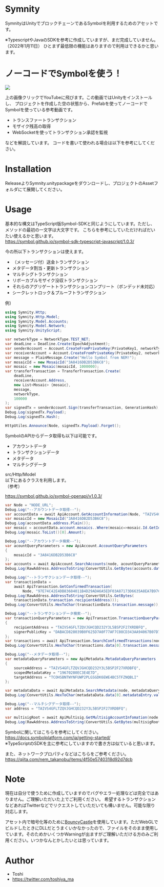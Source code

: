# Symnity
SymnityはUnityでブロックチェーンであるSymbolを利用するためのアセットです。

※TypescriptやJavaのSDKを参考に作成していますが、まだ完成していません。（2022年1月11日）
ひとまず最低限の機能はありますので利用はできるかと思います。

# ノーコードでSymbolを使う！
[![](https://img.youtube.com/vi/hcj6HXw9-OQ/0.jpg)](https://www.youtube.com/watch?v=hcj6HXw9-OQ)

上の画像クリックでYouTubeに飛びます。この動画ではUnityをインストールし、
プロジェクトを作成した空の状態から、Prefabを使ってノーコードでSymbolを使っている参考動画です。

* トランスファートランザクション
* モザイク残高の取得
* WebSocketを使ってトランザクション承認を監視

などを解説しています。
コードを書いて使われる場合は以下を参考にしてください。

# Installation
ReleaseよりSymnity.unitypackageをダウンロードし、プロジェクトのAssetフォルダにて展開してください。

# Usage
基本的な構文はTypeScript版Symbol-SDKと同じようにしています。ただし、メソッドの最初の一文字は大文字です。
こちらを参考にしていただければだいたい使えるかと思います。<br>
https://symbol.github.io/symbol-sdk-typescript-javascript/1.0.3/

今の所以下トランザクションは使えます。
* （メッセージ付）送金トランザクション
* メタデータ割当・更新トランザクション
* マルチシグトランザクション
* リボーカブルモザイク没収トランザクション
* それらのアグリゲートトランザクションコンプリート（ボンデッド未対応）
* シークレットロック＆プルーフトランザクション

例）
```c#
using Symnity.Http;
using Symnity.Http.Model;
using Symnity.Model.Accounts;
using Symnity.Model.Network;
using Symnity.UnityScript;

var networkType = NetworkType.TEST_NET;
var deadLine = Deadline.Create(EpochAdjustment);
var senderAccount = Account.CreateFromPrivateKey(PrivateKey1, networkType);
var receiverAccount = Account.CreateFromPrivateKey(PrivateKey2, networkType);
var message = PlainMessage.Create("Hello Symbol from NEM!");
var mosaicId = new MosaicId("3A8416DB2D53B6C8");
var mosaic = new Mosaic(mosaicId, 1000000);
var transferTransaction = TransferTransaction.Create(
    deadLine,
    receiverAccount.Address,
    new List<Mosaic> {mosaic},
    message,
    networkType,
    100000
);
var signedTx = senderAccount.Sign(transferTransaction, GenerationHash);
Debug.Log(signedTx.Payload);
Debug.Log(signedTx.Hash);

HttpUtiles.Announce(Node, signedTx.Payload).Forget();
```

SymbolのAPIからデータ取得も以下は可能です。
* アカウントデータ
* トランザクションデータ
* メタデータ
* マルチシグデータ

src/Http/Model<br>
以下にあるクラスを利用します。<br>
（参考）

https://symbol.github.io/symbol-openapi/v1.0.3/


```c#
var Node = "NODE_URL";
Debug.Log("--アカウントデータ取得--");
var accountData = await ApiAccount.GetAccountInformation(Node, "TAIVS4GFLTZQVJGHCQD232Y3L5BSP2F27XRDBFQ");
var mosaicId = new MosaicId("3A8416DB2D53B6C8");
Debug.Log(accountData.address.Plain());
var mosaic = accountData.account.mosaics..Where(mosaic=>mosaic.Id.GetId() == mosaicId.GetId());
Debug.Log(mosaic.ToList()[0].Amount);

Debug.Log("--アカウントデータ検索--");
var acountQueryParameters = new ApiAccount.AccountQueryParameters
{
    mosaicId = "3A8416DB2D53B6C8"
};
var accounts = await ApiAccount.SearchAccounts(node, acountQueryParameters);
Debug.Log(RawAddress.AddressToString(ConvertUtils.GetBytes(accounts.data[0].account.address)));

Debug.Log("--トランザクションデータ取得--");
var transactionData =
    await ApiTransaction.GetConfirmedTransaction(
        Node, "97E74C42E4DB83684011B4D29ADA6A5EDF03A87173D6635A8EA7B97CA6988088");
Debug.Log(RawAddress.AddressToString(ConvertUtils.GetBytes(
    transactionData.transaction.recipientAddress)));
Debug.Log(ConvertUtils.HexToChar(transactionData.transaction.message));

Debug.Log("--トランザクションデータ検索--");
var transactionQueryParameters = new ApiTransaction.TransactionQueryParameters
{
    recipientAddress = "TAIVS4GFLTZQVJGHCQD232Y3L5BSP2F27XRDBFQ",
    signerPublicKey = "DABACD828039B0F625D7A0F77AF7C08CD343AA94067B07D7C9A8DE7AA99BDEB2"
};
var transactions = await ApiTransaction.SearchConfirmedTransactions(node, transactionQueryParameters);
Debug.Log(ConvertUtils.HexToChar(transactions.data[0].transaction.message));

Debug.Log("--メタデータ取得--");
var metadataQueryParameters = new ApiMetadata.MetadataQueryParameters
{
    sourceAddress = "TAIVS4GFLTZQVJGHCQD232Y3L5BSP2F27XRDBFQ",
    scopedMetadataKey = "19670280EC3E4E7D",
    targetAddress = "TCOHSBNTWYNFUWP2PLGSGDK6EWE4BC5TFZNQBLI"
};

var metadataData = await ApiMetadata.SearchMetadata(node, metadataQueryParameters);
Debug.Log(ConvertUtils.HexToChar(metadataData.data[0].metadataEntry.value));

Debug.Log("--マルチシグデータ取得--");
var address = "TAIVS4GFLTZQVJGHCQD232Y3L5BSP2F27XRDBFQ";

var multisigRoot = await ApiMultisig.GetMultisigAccountInfomation(node, address);
Debug.Log(RawAddress.AddressToString(ConvertUtils.GetBytes(multisigRoot.multisig.multisigAddresses[0])));

```

Symbolに関してはこちらを参考にしてください。<br>
https://docs.symbolplatform.com/ja/getting-started/ <br>
※TypeScriptのSDKを主に参考にしていますので書き方は似ていると思います。

また、ネットワークプロパティなどはこちらをご参考ください。<br>
https://qiita.com/nem_takanobu/items/4f50e5740318d92d7dcb


# Note

現在は自分で使うために作成していますのでバグやエラー処理などは完全ではありません。ご理解いただいた上でご利用ください。
希望するトランザクションなどあればTwitterなどでリクエストしていただいても構いません。可能な限り対応します。

アセット内で暗号化等のために<a href="https://www.bouncycastle.org/">BouncyCastle</a>を使用しています。ただWebGLでビルドしたときにDLLだとうまくいかなかったので、ファイルをそのまま使用しています。そのためかいくつかWarningが出ますがご理解いただける方のみご利用ください。いつかなんとかしたいとは思っています。

# Author

* Toshi
* https://twitter.com/toshiya_ma
